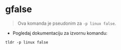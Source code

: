 # gfalse

> Ova komanda je pseudonim za `-p linux false`.

- Pogledaj dokumentaciju za izvornu komandu:

`tldr -p linux false`
